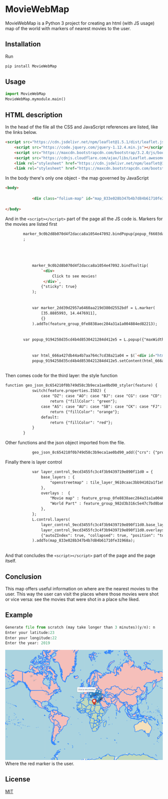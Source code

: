 # MovieWebMap

MovieWebMap is a Python 3 project for creating an html (with JS usage) map of the world with markers of nearest movies to the user.

## Installation

Run
```python
pip install MovieWebMap
```

## Usage

```python
import MovieWebMap
MovieWebMap.mymodule.main()
```

## HTML description

In the head of the file all the CSS and JavaScript references are listed, like the links below.
```html
<script src="https://cdn.jsdelivr.net/npm/leaflet@1.5.1/dist/leaflet.js"></script>
    <script src="https://code.jquery.com/jquery-1.12.4.min.js"></script>
    <script src="https://maxcdn.bootstrapcdn.com/bootstrap/3.2.0/js/bootstrap.min.js"></script>
    <script src="https://cdnjs.cloudflare.com/ajax/libs/Leaflet.awesome-markers/2.0.2/leaflet.awesome-markers.js"></script>
    <link rel="stylesheet" href="https://cdn.jsdelivr.net/npm/leaflet@1.5.1/dist/leaflet.css"/>
    <link rel="stylesheet" href="https://maxcdn.bootstrapcdn.com/bootstrap/3.2.0/css/bootstrap.min.css"/>
```
In the body there's only one object - the map governed by JavaScript
```html
<body>    
    
            <div class="folium-map" id="map_833e028b347b4b7d84b61710fe31968a" ></div>
        
</body>
```
And in the ```<script></script>``` part of the page all the JS code is.
Markers for the movies are listed first
```html
        marker_9c0b2d8b070d4f2dacca8a1054e47092.bindPopup(popup_f6603da0dc564733b9ec136ca4142e3c)
        ;

        
    
    
            marker_9c0b2d8b070d4f2dacca8a1054e47092.bindTooltip(
                `<div>
                     Click to see movies!
                 </div>`,
                {"sticky": true}
            );
        
    
            var marker_2dd39d2957a6460aa219d380d2552bdf = L.marker(
                [35.8885993, 14.4476911],
                {}
            ).addTo(feature_group_0fe8838aec284a31a1a004884ed82213);
        
    
        var popup_9194258d35cd4b4d8530421284d412e5 = L.popup({"maxWidth": "100%"});

        
            var html_666a427db44a4b7aa764c7cd38a21a04 = $(`<div id="html_666a427db44a4b7aa764c7cd38a21a04" style="width: 100.0%; height: 100.0%;"><i>1000: The Sword in the Stone     &     Betrayals</i></div>`)[0];
            popup_9194258d35cd4b4d8530421284d412e5.setContent(html_666a427db44a4b7aa764c7cd38a21a04);
        
```
Then comes code for the third layer: the style function
```html
function geo_json_8c654210f0b749d58c3b9eca1ae0bd90_styler(feature) {
            switch(feature.properties.ISO2) {
                case "DZ": case "AO": case "BJ": case "CG": case "CD": case "BI": case "CM": case "TD": case "KM": case "CF": case "CV": case "DJ": case "EG": case "GQ": case "ER": case "ET": case "GM": case "GA": case "GH": case "GN": case "CI": case "KE": case "LR": case "LY": case "MG": case "ML": case "MA": case "MU": case "MR": case "MZ": case "MW": case "NE": case "YT": case "CC": case "AQ": case "BV": case "TF": case "HM": case "IO": case "CX": case "UM": case "NG": case "GW": case "RE": case "RW": case "SC": case "ZA": case "LS": case "BW": case "SN": case "SL": case "SO": case "SD": case "TG": case "ST": case "TN": case "TZ": case "UG": case "BF": case "NA": case "SZ": case "ZM": case "ZW": case "SH": case "EH": case "GS": case "TW": 
                    return {"fillColor": "green"};
                case "AS": case "AU": case "SB": case "CK": case "FJ": case "FM": case "PF": case "GU": case "KI": case "NC": case "NU": case "MP": case "NF": case "VU": case "NR": case "NZ": case "PG": case "TK": case "TO": case "TV": case "WF": case "WS": case "PN": case "PW": case "MH": 
                    return {"fillColor": "orange"};
                default:
                    return {"fillColor": "red"};
            }
        }
```
Other functions and the json object imported from the file.
```html
            geo_json_8c654210f0b749d58c3b9eca1ae0bd90_add({"crs": {"properties": {"name": "urn:ogc:def:crs:OGC:1.3:CRS84"}, "type": "name"}, "features": [{"geometry": {"coordinates": [[[[-61.686668, 17.024441000000134], [-61.73806, 16.989719], [-61.82917, 16.996944], [-61.88361, 17.023609], [-61.887222, 17.10527], [-61.832779, 17.16389], [-61.79445, 17.16333], [-61.67028, 17.090275], [-61.686668, 17.024441000000134]]], [[[-61.72917, 17.608608], [-61.73278, 17.541111], [-61.85306, 17.583054], [-61.873062, 17.703888], [-61.84556, 17.724998], [-61.78722, 17.700554], [-61.72917, 17.608608]]]], "type": "MultiPolygon"}, "properties": {"AREA": 44, "FIPS": "AC", "ISO2": "AG", "ISO3": "ATG", "LAT": 17.078, "LON": -61.783, "NAME": "Antigua and Barbuda", "POP2005": 83039, "REGION": 19, "SUBREGION": 29, "UN": 28}, "type": "Feature"}, {"geometry": {"coordinates": [[[2.96361, 36.802216], [3.031389, 36.806389], [3.138333, 36.738327], [3.228055, ...
```
Finally there is layer control
```html
            var layer_control_9ecd3455fc3c4f3b9439719e890f11d0 = {
                base_layers : {
                    "openstreetmap" : tile_layer_9610caac3bb94102a1f1e94f69126f76,
                },
                overlays :  {
                    "Movie map" : feature_group_0fe8838aec284a31a1a004884ed82213,
                    "World Part" : feature_group_982d3b316c5e47c7bd8ba6112d229b33,
                },
            };
            L.control.layers(
                layer_control_9ecd3455fc3c4f3b9439719e890f11d0.base_layers,
                layer_control_9ecd3455fc3c4f3b9439719e890f11d0.overlays,
                {"autoZIndex": true, "collapsed": true, "position": "topright"}
            ).addTo(map_833e028b347b4b7d84b61710fe31968a);
        
```
And that concludes the ```<script></script>``` part of the page and the page itself.

## Conclusion

This map offers useful information on where are the nearest movies to the user. This way the user can visit the places where those movies were shot or vice versa: see the movies that were shot in a place s/he liked.

## Example
```python
Generate file from scratch (may take longer than 3 minutes)(y/n): n
Enter your latitude:23
Enter your longitude:22
Enter the year: 2019
```
![ScreenShot](docs/screenshot.png)
Where the red marker is the user.

## License
[MIT](https://choosealicense.com/licenses/mit/)